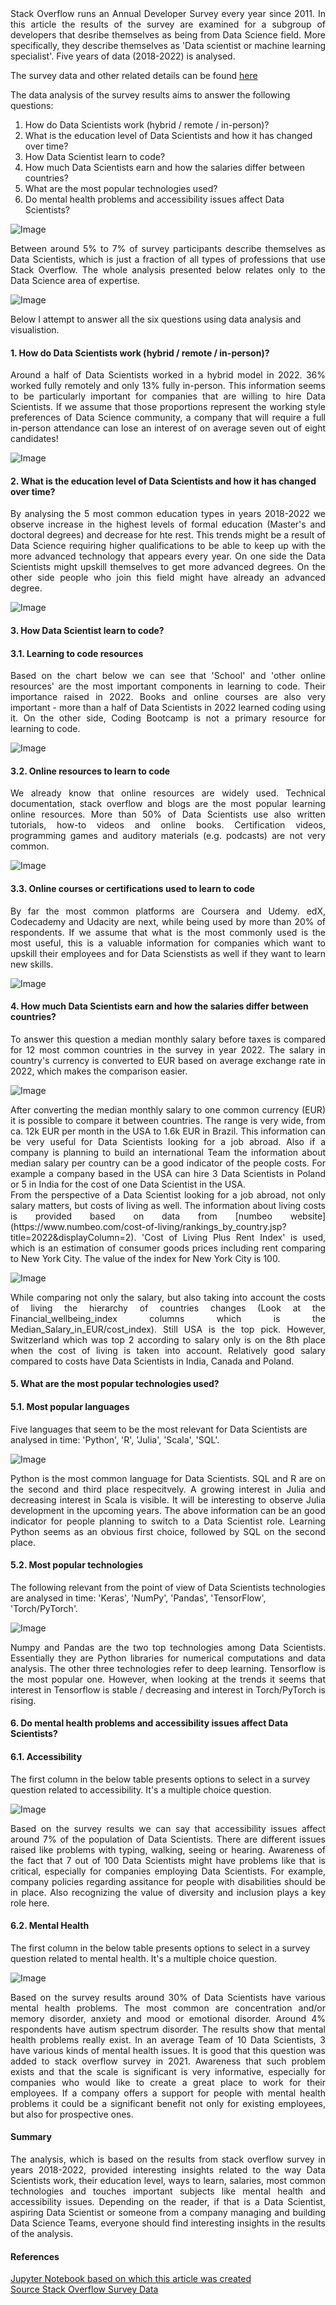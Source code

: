 <div style="text-align: justify"> Stack Overflow runs an Annual Developer Survey every year since 2011. In this article the results of the survey are examined for a subgroup of developers that desribe themselves as being from Data Science field. More specifically, they describe themselves as 'Data scientist or machine learning specialist'. Five years of data (2018-2022) is analysed. </div> 

The survey data and other related details can be found [here](https://insights.stackoverflow.com/survey) 

The data analysis of the survey results aims to answer the following questions:

1. How do Data Scientists work (hybrid / remote / in-person)?
2. What is the education level of Data Scientists and how it has changed over time?
3. How Data Scientist learn to code?
4. How much Data Scientists earn and how the salaries differ between countries?
5. What are the most popular technologies used?
6. Do mental health problems and accessibility issues affect Data Scientists?

![Image](/docs/assets/blog_photo_1.JPG)

<div style="text-align: justify"> Between around 5% to 7% of survey participants describe themselves as Data Scientists, which is just a fraction of all types of professions that use Stack Overflow. The whole analysis presented below relates only to the Data Science area of expertise. </div> 

![Image](/docs/assets/DS_proportions.png)

Below I attempt to answer all the six questions using data analysis and visualistion.

#### 1. How do Data Scientists work (hybrid / remote / in-person)?
<div style="text-align: justify"> Around a half of Data Scientists worked in a hybrid model in 2022. 36% worked fully remotely and only 13% fully in-person. This information seems to be particularly important for companies that are willing to hire Data Scientists. If we assume that those proportions represent the working style preferences of Data Science community, a company that will require a full in-person attendance can lose an interest of on average seven out of eight candidates!</div> 

![Image](/docs/assets/DS_RemoteWork.png)

#### 2. What is the education level of Data Scientists and how it has changed over time?
<div style="text-align: justify"> By analysing the 5 most common education types in years 2018-2022 we observe increase in the highest levels of formal education (Master's and doctoral degrees) and decrease for hte rest. This trends might be a result of Data Science requiring higher qualifications to be able to keep up with the more advanced technology that appears every year. On one side the Data Scientists might upskill themselves to get more advanced degrees. On the other side people who join this field might have already an advanced degree. </div>

![Image](/docs/assets/DS_EdLevel.png)

#### 3. How Data Scientist learn to code?
#### 3.1. Learning to code resources
<div style="text-align: justify"> Based on the chart below we can see that 'School' and 'other online resources' are the most important components in learning to code. Their importance raised in 2022. Books and online courses are also very important - more than a half of Data Scientists in 2022 learned coding using it. On the other side, Coding Bootcamp is not a primary resource for learning to code. </div>

![Image](/docs/assets/DS_LearnCode.png)

#### 3.2. Online resources to learn to code
<div style="text-align: justify"> We already know that online resources are widely used. Technical documentation, stack overflow and blogs are the most popular learning online resources. More than 50% of Data Scientists use also written tutorials, how-to videos and online books. Certification videos, programming games and auditory materials (e.g. podcasts) are not very common. </div>

![Image](/docs/assets/DS_LearnCodeOnline.png)

#### 3.3. Online courses or certifications used to learn to code
<div style="text-align: justify"> By far the most common platforms are Coursera and Udemy. edX, Codecademy and Udacity are next, while being used by more than 20% of respondents. If we assume that what is the most commonly used is the most useful, this is a valuable information for companies which want to upskill their employees and for Data Scienstists as well if they want to learn new skills. </div>

![Image](/docs/assets/LearnCodeCoursesCert.png)

#### 4. How much Data Scientists earn and how the salaries differ between countries?
<div style="text-align: justify"> To answer this question a median monthly salary before taxes is compared for 12 most common countries in the survey in year 2022.  
The salary in country's currency is converted to EUR based on average exchange rate in 2022, which makes the comparison easier. </div>

![Image](/docs/assets/DS_MedainSalaryEUR.png)

<div style="text-align: justify"> After converting the median monthly salary to one common currency (EUR) it is possible to compare it between countries. The range is very wide, from ca. 12k EUR per month in the USA to 1.6k EUR in Brazil. This information can be very useful for Data Scientists looking for a job abroad. Also if a company is planning to build an international Team the information about median salary per country can be a good indicator of the people costs. For example a company based in the USA can hire 3 Data Scientists in Poland or 5 in India for the cost of one Data Scientist in the USA. <br>
From the perspective of a Data Scientist looking for a job abroad, not only salary matters, but costs of living as well. The information about living costs is provided based on data from [numbeo website](https://www.numbeo.com/cost-of-living/rankings_by_country.jsp?title=2022&displayColumn=2). 'Cost of Living Plus Rent Index' is used, which is an estimation of consumer goods prices including rent comparing to New York City. The value of the index for New York City is 100. </div>

![Image](/docs/assets/DS_MedainSalaryEUR_pivot.PNG)

<div style="text-align: justify"> While comparing not only the salary, but also taking into account the costs of living the hierarchy of countries changes (Look at the Financial_wellbeing_index columns which is the Median_Salary_in_EUR/cost_index). Still USA is the top pick. However, Switzerland which was top 2 according to salary only is on the 8th place when the cost of living is taken into account. Relatively good salary compared to costs have Data Scientists in India, Canada and Poland. </div>

#### 5. What are the most popular technologies used?
#### 5.1. Most popular languages
Five languages that seem to be the most relevant for Data Scientists are analysed in time: 'Python', 'R', 'Julia', 'Scala', 'SQL'.

![Image](/docs/assets/DS_LanguageHaveWorkedWith.png)

<div style="text-align: justify"> Python is the most common language for Data Scientists. SQL and R are on the second and third place respecitvely. A growing interest in Julia and decreasing interest in Scala is visible. It will be interesting to observe Julia development in the upcoming years. The above information can be an good indicator for people planning to switch to a Data Scientist role. Learning Python seems as an obvious first choice, followed by SQL on the second place. </div>

#### 5.2. Most popular technologies
The following relevant from the point of view of Data Scientists technologies are analysed in time: 'Keras', 'NumPy', 'Pandas', 'TensorFlow', 'Torch/PyTorch'.

![Image](/docs/assets/DS_MiscTechHaveWorkedWith.png)

<div style="text-align: justify"> Numpy and Pandas are the two top technologies among Data Scientists. Essentially they are Python libraries for numerical computations and data analysis. The other three technologies refer to deep learning. Tensorflow is the most popular one. However, when looking at the trends it seems that interest in Tensorflow is stable / decreasing and interest in Torch/PyTorch is rising. </div>

#### 6. Do mental health problems and accessibility issues affect Data Scientists?
#### 6.1. Accessibility
The first column in the below table presents options to select in a survey question related to accessibility. It's a multiple choice question.

![Image](/docs/assets/DS_Accessibility_pivot.PNG)

<div style="text-align: justify"> Based on the survey results we can say that accessibility issues affect around 7% of the population of Data Scientists. There are different issues raised like problems with typing, walking, seeing or hearing. Awareness of the fact that 7 out of 100 Data Scientists might have problems like that is critical, especially for companies employing Data Scientists. For example, company policies regarding assitance for people with disabilities should be in place. Also recognizing the value of diversity and inclusion plays a key role here. </div>

#### 6.2. Mental Health
The first column in the below table presents options to select in a survey question related to mental health. It's a multiple choice question.

![Image](/docs/assets/DS_MentalHealth_pivot.PNG)

<div style="text-align: justify"> Based on the survey results around 30% of Data Scientists have various mental health problems. The most common are concentration and/or memory disorder, anxiety and mood or emotional disorder. Around 4% respondents have autism spectrum disorder. The results show that mental health problems really exist. In an average Team of 10 Data Scientists, 3 have various kinds of mental health issues. It is good that this question was added to stack overflow survey in 2021. Awareness that such problem exists and that the scale is significant is very informative, especially for companies who would like to create a great place to work for their employees. If a company offers a support for people with mental health problems it could be a significant benefit not only for existing employees, but also for prospective ones. </div>

#### Summary

<div style="text-align: justify"> The analysis, which is based on the results from stack overflow survey in years 2018-2022, provided interesting insights related to the way Data Scientists work, their education level, ways to learn, salaries, most common technologies and touches important subjects like mental health and accessibility issues.
Depending on the reader, if that is a Data Scientist, aspiring Data Scientist or someone from a company managing and building Data Science Teams, everyone should find interesting insights in the results of the analysis. </div>

#### References
[Jupyter Notebook based on which this article was created](https://github.com/Pawelwl/Stack_Overflow_Survey_Analysis/blob/main/Stack%20Overflow%20Survey%20Analysis%20-%20a%20Data%20Scientist%20perspective.ipynb) <br>
[Source Stack Overflow Survey Data](https://insights.stackoverflow.com/survey) 
